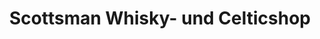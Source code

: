 ---
title: "Scottsman Whisky- und Celticshop"
url: /speyer/scottsman-whisky-und-celticshop/
shop: Feinkost
---